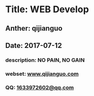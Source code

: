# Title: WEB Develop
## Anther: qijianguo
## Date: 2017-07-12
### description: NO PAIN, NO GAIN 
### webset: www.qijianguo.com
### QQ: 1633972602@qq.com
